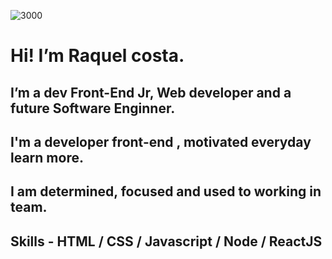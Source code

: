 ![3000](https://user-images.githubusercontent.com/105187443/175128559-a0587865-caa0-41c6-aecf-240460bb32f1.png)
 <h1> Hi! I’m Raquel costa.</h1>
 <h2> I’m a dev Front-End Jr, Web developer and a future Software Enginner.
 <h2>I'm a developer front-end , motivated everyday learn more. <h2>
 <h2> I am determined, focused and used to working in team. <h2>
 <h2> Skills - HTML / CSS / Javascript / Node / ReactJS

<!---
Raquelsc05/Raquelsc05 is a ✨ special ✨ repository because its `README.md` (this file) appears on your GitHub profile.
You can click the Preview link to take a look at your changes.
--->
